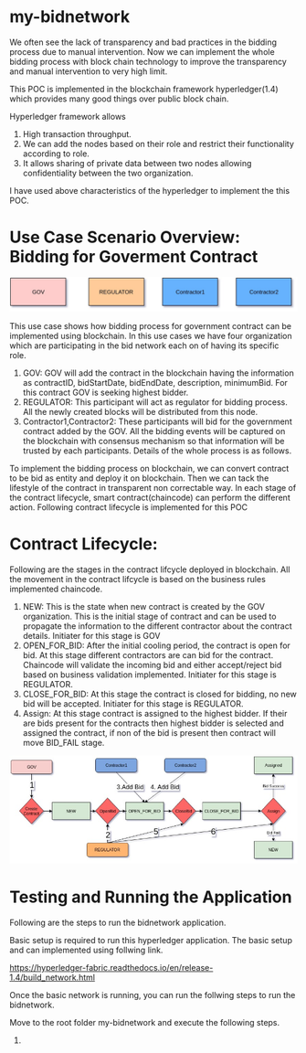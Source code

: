 # my-bidnetwork
We often see the lack of transparency and bad practices in the bidding process due to manual intervention. Now we can implement the whole bidding process with block chain technology to improve the transparency and manual intervention to very high limit.

This POC is implemented in the blockchain framework hyperledger(1.4) which provides many good things over public block chain.

Hyperledger framework allows

1) High transaction throughput.
2) We can add the nodes based on their role and restrict their functionality according to role.
3) It allows sharing of private data between two nodes allowing confidentiality between the two organization.

I have used above characteristics of the hyperledger to implement the this POC.


# Use Case Scenario Overview: Bidding for Goverment Contract

![alt text](images/organization.jpg)

This use case shows how bidding process for government contract can be implemented using blockchain. In this use cases we have four organization which are participating in the bid network each on of having its specific role.

1) GOV: GOV will add the contract in the blockchain having the information as contractID, bidStartDate, bidEndDate, description, minimumBid. For this contract GOV is seeking highest bidder.
2) REGULATOR: This participant will act as regulator for bidding process. All the newly created blocks will be distributed from this node.
3) Contractor1,Contractor2: These participants will bid for the government contract added by the GOV.
All the bidding events will be captured on the blockchain with consensus mechanism so that information will be trusted by each participants. Details of the whole process is as follows.

To implement the bidding process on blockchain, we can convert contract to be bid as entity and deploy it on blockchain. Then we can tack the lifestyle of the contract in transparent non correctable way. In each stage of the contract lifecycle, smart contract(chaincode) can perform the different action. Following contract lifecycle is implemented for this POC

# Contract Lifecycle:

Following are the stages in the contract lifcycle deployed in blockchain. All the movement in the contract lifcycle is based on the business rules implemented chaincode.

1) NEW: This is the state when new contract is created by the GOV organization. This is the initial stage of contract and can be used to propagate the information to the different contractor about the contract details. Initiater for this stage is GOV
2) OPEN_FOR_BID: After the initial cooling period, the contract is open for bid. At this stage different contractors are can bid for the contract.  Chaincode will validate the incoming bid and either accept/reject bid based on business validation implemented. Initiater for this stage is REGULATOR.
3) CLOSE_FOR_BID: At this stage the contract is closed for bidding, no new bid will be accepted. Initiater for this stage is REGULATOR. 
4) Assign: At this stage contract is assigned to the highest bidder. If their are bids present for the contracts then highest bidder is selected and assigned the contract, if non of the bid is present then contract will move BID_FAIL stage.




![alt text](images/contract_lifecycle.jpg)


# Testing and Running the Application

Following are the steps to run the bidnetwork application.

Basic setup is required to run this hyperledger application. The basic setup and can implemented using follwing link.

https://hyperledger-fabric.readthedocs.io/en/release-1.4/build_network.html 

Once the basic network is running, you can run the follwing steps to run the bidnetwork.

Move to the root folder my-bidnetwork and execute the following steps.

1) 


